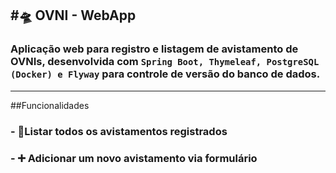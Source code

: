 #🛸 OVNI - WebApp
---
### Aplicação web para registro e listagem de avistamento de OVNIs, desenvolvida com `Spring Boot, Thymeleaf, PostgreSQL (Docker) e Flyway` para controle de versão do banco de dados.
---
##Funcionalidades
### - 📄**Listar** todos os avistamentos registrados
### - ➕ **Adicionar** um novo avistamento via formulário
###
